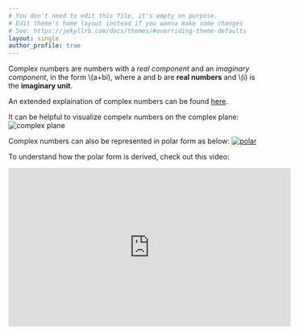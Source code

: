 ```yaml
---
# You don't need to edit this file, it's empty on purpose.
# Edit theme's home layout instead if you wanna make some changes
# See: https://jekyllrb.com/docs/themes/#overriding-theme-defaults
layout: single
author_profile: true
---
```


Complex numbers are numbers with a *real component* and an *imaginary component*, in the form \\(a+bi), where a and b are **real numbers** and \\(i) is the **imaginary unit**.

An extended explaination of complex numbers can be found [here](https://en.wikipedia.org/wiki/Complex_number).

It can be helpful to visualize compelx numbers on the complex plane: 
![complex plane](https://upload.wikimedia.org/wikipedia/commons/5/5d/Imaginarynumber2.PNG)

Complex numbers can also be represented in polar form as below: 
[![polar](https://upload.wikimedia.org/wikipedia/commons/thumb/7/71/Euler%27s_formula.svg/250px-Euler%27s_formula.svg.png)](https://en.wikipedia.org/wiki/Polar_coordinate_system)

To understand how the polar form is derived, check out this video:
<iframe width="560" height="315" src="https://www.youtube.com/embed/lFT2hwsCMls?si=SLDL1nbNNtmBSL6j" title="YouTube video player" frameborder="0" allow="accelerometer; autoplay; clipboard-write; encrypted-media; gyroscope; picture-in-picture; web-share" referrerpolicy="strict-origin-when-cross-origin" allowfullscreen></iframe>
